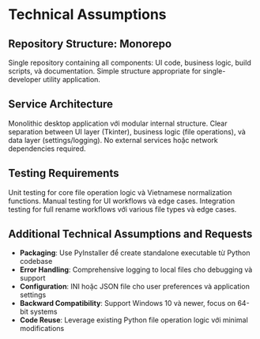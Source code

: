 # Technical Assumptions

## Repository Structure: Monorepo
Single repository containing all components: UI code, business logic, build scripts, và documentation. Simple structure appropriate for single-developer utility application.

## Service Architecture
Monolithic desktop application với modular internal structure. Clear separation between UI layer (Tkinter), business logic (file operations), và data layer (settings/logging). No external services hoặc network dependencies required.

## Testing Requirements
Unit testing for core file operation logic và Vietnamese normalization functions. Manual testing for UI workflows và edge cases. Integration testing for full rename workflows với various file types và edge cases.

## Additional Technical Assumptions and Requests
- **Packaging**: Use PyInstaller để create standalone executable từ Python codebase
- **Error Handling**: Comprehensive logging to local files cho debugging và support
- **Configuration**: INI hoặc JSON file cho user preferences và application settings
- **Backward Compatibility**: Support Windows 10 và newer, focus on 64-bit systems
- **Code Reuse**: Leverage existing Python file operation logic với minimal modifications
